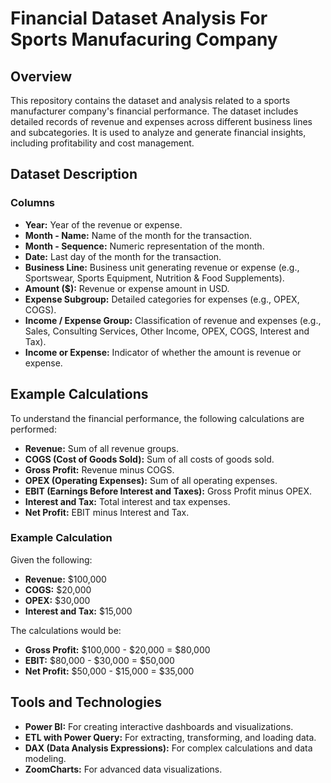 # Financial Dataset Analysis For Sports Manufacuring Company

## Overview

This repository contains the dataset and analysis related to a sports manufacturer company's financial performance. The dataset includes detailed records of revenue and expenses across different business lines and subcategories. It is used to analyze and generate financial insights, including profitability and cost management.

## Dataset Description

### Columns

- **Year:** Year of the revenue or expense.
- **Month - Name:** Name of the month for the transaction.
- **Month - Sequence:** Numeric representation of the month.
- **Date:** Last day of the month for the transaction.
- **Business Line:** Business unit generating revenue or expense (e.g., Sportswear, Sports Equipment, Nutrition & Food Supplements).
- **Amount ($):** Revenue or expense amount in USD.
- **Expense Subgroup:** Detailed categories for expenses (e.g., OPEX, COGS).
- **Income / Expense Group:** Classification of revenue and expenses (e.g., Sales, Consulting Services, Other Income, OPEX, COGS, Interest and Tax).
- **Income or Expense:** Indicator of whether the amount is revenue or expense.

## Example Calculations

To understand the financial performance, the following calculations are performed:

- **Revenue:** Sum of all revenue groups.
- **COGS (Cost of Goods Sold):** Sum of all costs of goods sold.
- **Gross Profit:** Revenue minus COGS.
- **OPEX (Operating Expenses):** Sum of all operating expenses.
- **EBIT (Earnings Before Interest and Taxes):** Gross Profit minus OPEX.
- **Interest and Tax:** Total interest and tax expenses.
- **Net Profit:** EBIT minus Interest and Tax.

### Example Calculation

Given the following:

- **Revenue:** $100,000
- **COGS:** $20,000
- **OPEX:** $30,000
- **Interest and Tax:** $15,000

The calculations would be:

- **Gross Profit:** $100,000 - $20,000 = $80,000
- **EBIT:** $80,000 - $30,000 = $50,000
- **Net Profit:** $50,000 - $15,000 = $35,000

## Tools and Technologies

- **Power BI:** For creating interactive dashboards and visualizations.
- **ETL with Power Query:** For extracting, transforming, and loading data.
- **DAX (Data Analysis Expressions):** For complex calculations and data modeling.
- **ZoomCharts:** For advanced data visualizations.

